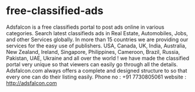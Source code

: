 # free-classified-ads
Adsfalcon is a free classifieds portal to post ads online in various categories. Search latest classifieds ads in Real Estate, Automobiles, Jobs, and other Services globally. In more than 15 countries we are providing our services for the easy use of publishers. USA, Canada, UK, India, Australia, New Zealand, Ireland, Singapore, Philippines, Cameroon, Brazil, Russia, Pakistan, UAE, Ukraine and all over the world ! we have made the classified portal very unique so that viewers can easily go through all the details. Adsfalcon.com always offers a complete and designed structure to so that every one can do their listing easily.  Phone no : +91 7730805061 website  : http://adsfalcon.com
